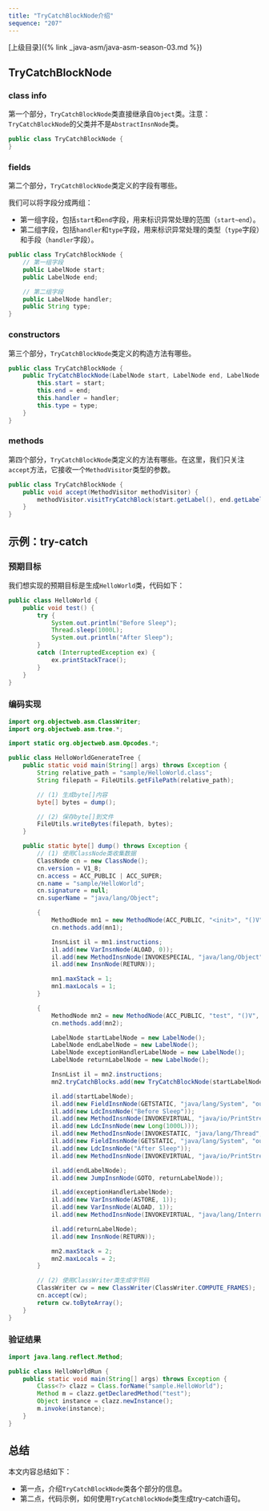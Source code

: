 ```yaml
---
title: "TryCatchBlockNode介绍"
sequence: "207"
---
```


[上级目录]({% link _java-asm/java-asm-season-03.md %})

## TryCatchBlockNode

### class info

第一个部分，`TryCatchBlockNode`类直接继承自`Object`类。注意：`TryCatchBlockNode`的父类并不是`AbstractInsnNode`类。

```java
public class TryCatchBlockNode {
}
```

### fields

第二个部分，`TryCatchBlockNode`类定义的字段有哪些。

我们可以将字段分成两组：

- 第一组字段，包括`start`和`end`字段，用来标识异常处理的范围（`start~end`）。
- 第二组字段，包括`handler`和`type`字段，用来标识异常处理的类型（`type`字段）和手段（`handler`字段）。

```java
public class TryCatchBlockNode {
    // 第一组字段
    public LabelNode start;
    public LabelNode end;

    // 第二组字段
    public LabelNode handler;
    public String type;
}
```

### constructors

第三个部分，`TryCatchBlockNode`类定义的构造方法有哪些。

```java
public class TryCatchBlockNode {
    public TryCatchBlockNode(LabelNode start, LabelNode end, LabelNode handler, String type) {
        this.start = start;
        this.end = end;
        this.handler = handler;
        this.type = type;
    }
}
```

### methods

第四个部分，`TryCatchBlockNode`类定义的方法有哪些。在这里，我们只关注`accept`方法，它接收一个`MethodVisitor`类型的参数。

```java
public class TryCatchBlockNode {
    public void accept(MethodVisitor methodVisitor) {
        methodVisitor.visitTryCatchBlock(start.getLabel(), end.getLabel(), handler == null ? null : handler.getLabel(), type);
    }
}
```

## 示例：try-catch

### 预期目标

我们想实现的预期目标是生成`HelloWorld`类，代码如下：

```java
public class HelloWorld {
    public void test() {
        try {
            System.out.println("Before Sleep");
            Thread.sleep(1000L);
            System.out.println("After Sleep");
        }
        catch (InterruptedException ex) {
            ex.printStackTrace();
        }
    }
}
```

### 编码实现

```java
import org.objectweb.asm.ClassWriter;
import org.objectweb.asm.tree.*;

import static org.objectweb.asm.Opcodes.*;

public class HelloWorldGenerateTree {
    public static void main(String[] args) throws Exception {
        String relative_path = "sample/HelloWorld.class";
        String filepath = FileUtils.getFilePath(relative_path);

        // (1) 生成byte[]内容
        byte[] bytes = dump();

        // (2) 保存byte[]到文件
        FileUtils.writeBytes(filepath, bytes);
    }

    public static byte[] dump() throws Exception {
        // (1) 使用ClassNode类收集数据
        ClassNode cn = new ClassNode();
        cn.version = V1_8;
        cn.access = ACC_PUBLIC | ACC_SUPER;
        cn.name = "sample/HelloWorld";
        cn.signature = null;
        cn.superName = "java/lang/Object";

        {
            MethodNode mn1 = new MethodNode(ACC_PUBLIC, "<init>", "()V", null, null);
            cn.methods.add(mn1);

            InsnList il = mn1.instructions;
            il.add(new VarInsnNode(ALOAD, 0));
            il.add(new MethodInsnNode(INVOKESPECIAL, "java/lang/Object", "<init>", "()V", false));
            il.add(new InsnNode(RETURN));

            mn1.maxStack = 1;
            mn1.maxLocals = 1;
        }

        {
            MethodNode mn2 = new MethodNode(ACC_PUBLIC, "test", "()V", null, null);
            cn.methods.add(mn2);

            LabelNode startLabelNode = new LabelNode();
            LabelNode endLabelNode = new LabelNode();
            LabelNode exceptionHandlerLabelNode = new LabelNode();
            LabelNode returnLabelNode = new LabelNode();

            InsnList il = mn2.instructions;
            mn2.tryCatchBlocks.add(new TryCatchBlockNode(startLabelNode, endLabelNode, exceptionHandlerLabelNode, "java/lang/InterruptedException"));

            il.add(startLabelNode);
            il.add(new FieldInsnNode(GETSTATIC, "java/lang/System", "out", "Ljava/io/PrintStream;"));
            il.add(new LdcInsnNode("Before Sleep"));
            il.add(new MethodInsnNode(INVOKEVIRTUAL, "java/io/PrintStream", "println", "(Ljava/lang/String;)V", false));
            il.add(new LdcInsnNode(new Long(1000L)));
            il.add(new MethodInsnNode(INVOKESTATIC, "java/lang/Thread", "sleep", "(J)V", false));
            il.add(new FieldInsnNode(GETSTATIC, "java/lang/System", "out", "Ljava/io/PrintStream;"));
            il.add(new LdcInsnNode("After Sleep"));
            il.add(new MethodInsnNode(INVOKEVIRTUAL, "java/io/PrintStream", "println", "(Ljava/lang/String;)V", false));

            il.add(endLabelNode);
            il.add(new JumpInsnNode(GOTO, returnLabelNode));

            il.add(exceptionHandlerLabelNode);
            il.add(new VarInsnNode(ASTORE, 1));
            il.add(new VarInsnNode(ALOAD, 1));
            il.add(new MethodInsnNode(INVOKEVIRTUAL, "java/lang/InterruptedException", "printStackTrace", "()V", false));

            il.add(returnLabelNode);
            il.add(new InsnNode(RETURN));

            mn2.maxStack = 2;
            mn2.maxLocals = 2;
        }

        // (2) 使用ClassWriter类生成字节码
        ClassWriter cw = new ClassWriter(ClassWriter.COMPUTE_FRAMES);
        cn.accept(cw);
        return cw.toByteArray();
    }
}
```

### 验证结果

```java
import java.lang.reflect.Method;

public class HelloWorldRun {
    public static void main(String[] args) throws Exception {
        Class<?> clazz = Class.forName("sample.HelloWorld");
        Method m = clazz.getDeclaredMethod("test");
        Object instance = clazz.newInstance();
        m.invoke(instance);
    }
}
```

## 总结

本文内容总结如下：

- 第一点，介绍`TryCatchBlockNode`类各个部分的信息。
- 第二点，代码示例，如何使用`TryCatchBlockNode`类生成try-catch语句。
